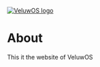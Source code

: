 [![VeluwOS logo](https://user-images.githubusercontent.com/70206645/177049389-48a3281b-3002-45ea-8802-aa47a6db0b5e.png)](https://team-veluwos.github.io)

# About
This it the website of VeluwOS
